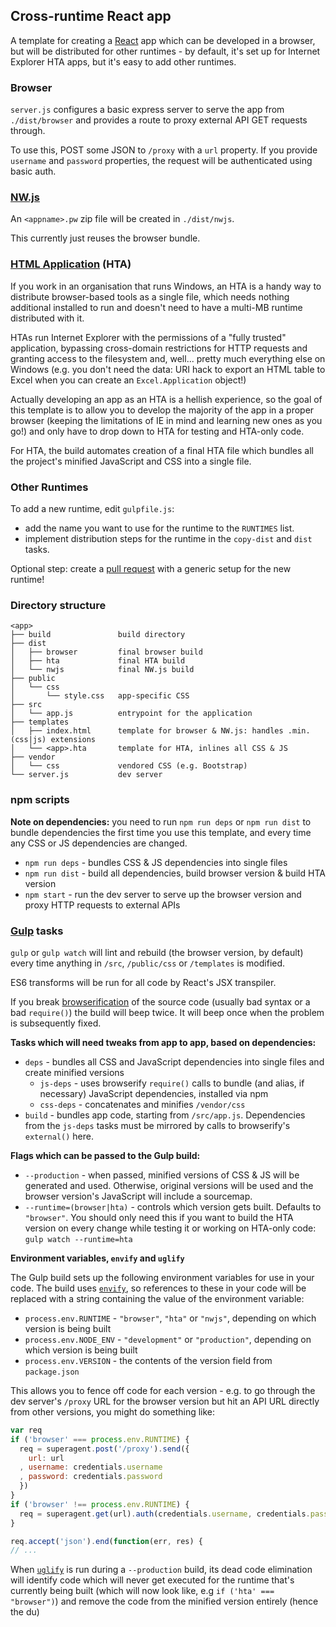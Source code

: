 ## Cross-runtime React app

A template for creating a [React](http://facebook.github.io/react) app which can
be developed in a browser, but will be distributed for other runtimes - by
default, it's set up for Internet Explorer HTA apps, but it's easy to add other
runtimes.

### Browser

`server.js` configures a basic express server to serve the app from
`./dist/browser` and provides a route to proxy external API GET requests
through.

To use this, POST some JSON to `/proxy` with a `url` property. If you provide
`username` and `password` properties, the request will be authenticated using
basic auth.

### [NW.js](https://github.com/nwjs/nw.js)

An `<appname>.pw` zip file will be created in `./dist/nwjs`.

This currently just reuses the browser bundle.

### [HTML Application](http://en.wikipedia.org/wiki/HTML_Application) (HTA)

If you work in an organisation that runs Windows, an HTA is a handy way to
distribute browser-based tools as a single file, which needs nothing additional
installed to run and doesn't need to have a multi-MB runtime distributed with
it.

HTAs run Internet Explorer with the permissions of a "fully trusted"
application, bypassing cross-domain restrictions for HTTP requests and granting
access to the filesystem and, well... pretty much everything else on Windows
(e.g. you don't need the data: URI hack to export an HTML table to Excel when
you can create an `Excel.Application` object!)

Actually developing an app as an HTA is a hellish experience, so the goal of
this template is to allow you to develop the majority of the app in a proper
browser (keeping the limitations of IE in mind and learning new ones as you go!)
and only have to drop down to HTA for testing and HTA-only code.

For HTA, the build automates creation of a final HTA file which bundles all the
project's minified JavaScript and CSS into a single file.

### Other Runtimes

To add a new runtime, edit `gulpfile.js`:

* add the name you want to use for the runtime to the `RUNTIMES` list.
* implement distribution steps for the runtime in the `copy-dist` and `dist`
  tasks.

Optional step: create a [pull request](https://github.com/insin/templates/pulls)
with a generic setup for the new runtime!

### Directory structure

```
<app>
├── build               build directory
├── dist
│   ├── browser         final browser build
│   ├── hta             final HTA build
│   └── nwjs            final NW.js build
├── public
│   └── css
│       └── style.css   app-specific CSS
├── src
│   └── app.js          entrypoint for the application
├── templates
│   ├── index.html      template for browser & NW.js: handles .min.(css|js) extensions
│   └── <app>.hta       template for HTA, inlines all CSS & JS
├── vendor
│   └── css             vendored CSS (e.g. Bootstrap)
└── server.js           dev server
```

### npm scripts

**Note on dependencies:** you need to run `npm run deps` or `npm run dist` to
bundle dependencies the first time you use this template, and every time any CSS
or JS dependencies are changed.

* `npm run deps` - bundles CSS & JS dependencies into single files
* `npm run dist` - build all dependencies, build browser version & build HTA
  version
* `npm start` - run the dev server to serve up the browser version and proxy
  HTTP requests to external APIs

### [Gulp](https://github.com/gulpjs/gulp/) tasks

`gulp` or `gulp watch` will lint and rebuild (the browser version, by default)
every time anything in `/src`, `/public/css` or `/templates` is modified.

ES6 transforms will be run for all code by React's JSX transpiler.

If you break [browserification](https://github.com/substack/node-browserify) of
the source code (usually bad syntax or a bad `require()`) the build will beep
twice. It will beep once when the problem is subsequently fixed.

**Tasks which will need tweaks from app to app, based on dependencies:**

* `deps` - bundles all CSS and JavaScript dependencies into single files and
  create minified versions
   * `js-deps` - uses browserify `require()` calls to bundle (and alias, if
     necessary) JavaScript dependencies, installed via npm
   * `css-deps` - concatenates and minifies `/vendor/css`
* `build` - bundles app code, starting from `/src/app.js`. Dependencies from the
  `js-deps` tasks must be mirrored by calls to browserify's `external()` here.

**Flags which can be passed to the Gulp build:**

* `--production` - when passed, minified versions of CSS & JS will be generated
  and used. Otherwise, original versions will be used and the browser version's
  JavaScript will include a sourcemap.
* `--runtime=(browser|hta)` - controls which version gets built. Defaults to
  `"browser"`. You should only need this if you want to build the HTA version on
  every change while testing it or working on HTA-only code:
  `gulp watch --runtime=hta`

**Environment variables, `envify` and `uglify`**

The Gulp build sets up the following environment variables for use in your code.
The build uses [`envify`](https://github.com/hughsk/envify), so references to
these in your code will be replaced with a string containing the value of the
environment variable:

* `process.env.RUNTIME` - `"browser"`, `"hta"` or `"nwjs"`, depending on which
  version is being built
* `process.env.NODE_ENV` - `"development"` or `"production"`, depending on which
  version is being built
* `process.env.VERSION` - the contents of the version field from `package.json`

This allows you to fence off code for each version - e.g. to go through the dev
server's `/proxy` URL for the browser version but hit an API URL directly from
other versions, you might do something like:

```javascript
var req
if ('browser' === process.env.RUNTIME) {
  req = superagent.post('/proxy').send({
    url: url
  , username: credentials.username
  , password: credentials.password
  })
}
if ('browser' !== process.env.RUNTIME) {
  req = superagent.get(url).auth(credentials.username, credentials.password)
}

req.accept('json').end(function(err, res) {
// ...
```

When [`uglify`](https://github.com/mishoo/UglifyJS2) is run during a
`--production` build, its dead code elimination will identify code which will
never get executed for the runtime that's currently being built (which will now
look like, e.g `if ('hta' === "browser")`) and remove the code from the
minified version entirely (hence the du)